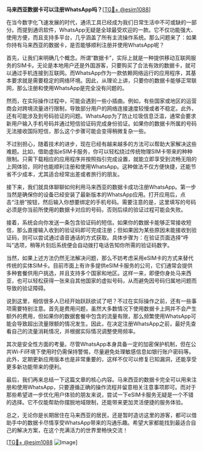 **马来西亚数据卡可以注册WhatsApp吗？**[[TG💪+ @esim1088](https://t.me/s/esim1088)]

在当今数字化飞速发展的时代，通讯工具已经成为我们日常生活中不可或缺的一部分。而提到通讯软件，WhatsApp无疑是全球最受欢迎的一款。它不仅功能强大、使用方便，而且支持多平台，几乎涵盖了所有主流操作系统。那么问题来了：如果你持有马来西亚的数据卡，是否能够顺利注册并使用WhatsApp呢？

首先，让我们来明确几个概念。所谓“数据卡”，实际上就是一种提供移动互联网服务的SIM卡。无论是本地用户还是外国游客，只要购买了合法有效的数据卡，就可以通过手机连接到互联网。而WhatsApp作为一款依赖网络运行的应用程序，其基本要求就是需要稳定的网络环境。因此，从理论上讲，只要你的数据卡能够正常联网，那么注册和使用WhatsApp是完全没有问题的。

然而，在实际操作过程中，可能会遇到一些小插曲。例如，有些国家或地区的运营商会对跨境流量进行限制，导致部分用户的网络连接速度较慢或者不稳定。此外，还有可能涉及到号码验证的问题。WhatsApp为了防止垃圾信息泛滥，通常会要求新用户输入手机号码并通过短信验证码完成身份验证。如果你的数据卡所属的号码无法接收国际短信，那么这个步骤可能会变得稍微复杂一些。

不过别担心，随着技术的进步，现在已经有越来越多的方法可以帮助大家解决这些难题。比如，借助虚拟eSIM卡服务，你可以轻松绕过传统物理SIM卡带来的种种限制。只需下载相应的应用程序并按照指引完成设置，就能立即享受到流畅无阻的上网体验，同时也能顺利注册和使用WhatsApp。这种做法不仅方便快捷，还能节省不少成本，尤其适合经常出差或者旅行的朋友。

接下来，我们就具体聊聊如何利用马来西亚的数据卡成功注册WhatsApp。第一步当然是确保你的设备已经安装了最新版本的WhatsApp应用。打开应用后，点击“注册”按钮，然后输入你想要绑定的手机号码。需要注意的是，这里填写的号码必须是你当前所使用的数据卡对应的号码，否则后续的验证过程可能会失败。

接着，系统会向你发送一条包含验证码的短信。如果你的数据卡能够正常接收短信，那么直接输入收到的验证码即可完成注册；但如果因为某些原因未能接收到验证码，则可以尝试通过语音通话的方式获取。具体步骤为：在验证页面选择“呼叫”选项，稍等片刻后系统便会自动拨打电话告知你所需的验证码数字。

当然，如果上述方法仍然无法解决问题，那么不妨考虑采用eSIM卡的方式来替代传统的实体SIM卡。目前市面上有许多提供eSIM卡服务的公司，它们通常会提供多种套餐供用户挑选，并且支持多个国家和地区。这样一来，即便你身处马来西亚，也可以轻松获得一张来自其他国家的虚拟号码，从而避免因号码归属地问题而导致的验证障碍。

说到这里，相信很多人已经开始跃跃欲试了吧？不过在实际操作之前，还有一些事项需要特别注意。首先是费用问题，虽然大多数情况下使用数据卡上网并不会产生额外的费用，但如果你的数据套餐中包含的流量有限，那么频繁使用WhatsApp可能会导致超出流量限额的情况发生。因此，在决定注册WhatsApp之前，最好先查看自己的流量消耗情况，并根据实际情况调整使用频率。

其次是安全性方面的考量。尽管WhatsApp本身具备一定的加密保护机制，但在公共Wi-Fi环境下使用时仍需保持警惕，尽量避免处理敏感信息如银行账户密码等。此外，定期更新应用版本也是非常重要的，这样不仅可以修复已知漏洞，还能享受更多新功能带来的便利。

最后，我们再来总结一下这篇文章的核心内容。马来西亚的数据卡完全可以用来注册和使用WhatsApp，只要遵循正确的操作流程并留意相关注意事项即可。而对于那些希望进一步优化用户体验的朋友来说，尝试一下eSIM卡服务无疑是一个不错的选择。它不仅能帮助你摆脱地域限制，还能带来更加灵活便捷的服务体验。

总之，无论你是长期居住在马来西亚的居民，还是暂时造访这里的游客，都可以借助手中的数据卡尽情享受WhatsApp带来的沟通乐趣。希望大家都能找到最适合自己的解决方案，在这个充满活力的世界里畅快交流！

[[TG💪+ @esim1088](https://t.me/s/esim1088) ![Image](https://i.postimg.cc/4NQfJmqS/Snipaste-2025-05-13-00-14-12.png)]